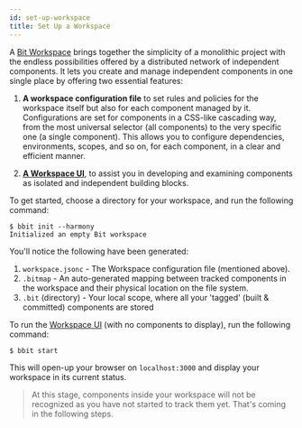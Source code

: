 ```yaml
---
id: set-up-workspace
title: Set Up a Workspace
---
```


A [Bit Workspace](/docs/workspace/overview) brings together the simplicity of a monolithic project with the endless possibilities offered by a distributed network of independent components. It lets you create and manage independent components in one single place by offering two essential features: 

1. __A workspace configuration file__ to set rules and policies for the workspace itself but also for each component managed by it. Configurations are set for components in a CSS-like cascading way, from the most universal selector (all components) to the very specific one (a single component). This allows you to configure dependencies, environments, scopes, and so on, for each component, in a clear and efficient manner.

2. [__A Workspace UI__](/docs/workspace-ui/overview), to assist you in developing and examining components as isolated and independent building blocks.
  

To get started, choose a directory for your workspace, and run the following command:

```shell
$ bbit init --harmony
Initialized an empty Bit workspace
```

You'll notice the following have been generated:

1. `workspace.jsonc` - The Workspace configuration file (mentioned above).
2. `.bitmap` - An auto-generated mapping between tracked components in the workspace and their physical location on the file system.
3. `.bit` (directory) - Your local scope, where all your 'tagged' (built & committed) components are stored


To run the [Workspace UI](/docs/workspace-ui/overview) (with no components to display), run the following command:

```shell
$ bbit start
```
This will open-up your browser on `localhost:3000` and display your workspace in its current status.

> At this stage, components inside your workspace will not be recognized as you have not started to track them yet. That's coming in the following steps.